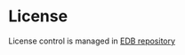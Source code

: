 # License
License control is managed in [EDB repository](https://www.enterprisedb.com/repos-downloads)
